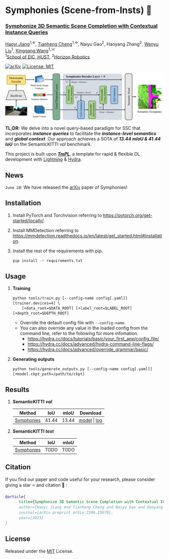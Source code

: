 # Symphonies (Scene-from-Insts) 🎻


### **[Symphonize 3D Semantic Scene Completion with Contextual Instance Queries](https://arxiv.org/abs/2306.15670)**

[Haoyi Jiang](https://github.com/npurson)<sup>1,✢</sup>,
[Tianheng Cheng](https://scholar.google.com/citations?user=PH8rJHYAAAAJ)<sup>1,✢</sup>,
Naiyu Gao<sup>2</sup>,
Haoyang Zhang<sup>2</sup>,
[Wenyu Liu](http://eic.hust.edu.cn/professor/liuwenyu/)<sup>1</sup>,
[Xinggang Wang](https://xwcv.github.io/)<sup>1,✉️</sup>
<br>
<sup>1</sup>[School of EIC, HUST](http://english.eic.hust.edu.cn/),
<sup>2</sup>[Horizon Robotics](https://en.horizonrobotics.com/)

[![arXiv](https://img.shields.io/badge/arXiv-2306.15670-green.svg)](https://arxiv.org/abs/2306.15670)
[![License: MIT](https://img.shields.io/badge/License-MIT-orange.svg)](https://opensource.org/licenses/MIT)



![arch](assets/arch.png)

**TL;DR:** We delve into a novel query-based paradigm for SSC that incorporates ***instance queries*** to facilitate the ***instance-level semantics*** and ***global context***. Our approach achieves a SOTA of ***13.44 mIoU & 41.44 IoU*** on the SemanticKITTI *val* benchmark.

This project is built upon ***[TmPL](https://github.com/npurson/tmpl)***, a template for rapid & flexible DL development with [Lightning](https://lightning.ai/) & [Hydra](https://hydra.cc/).

## News

`June 28`: We have released the [arXiv](https://arxiv.org/abs/2306.15670) paper of Symphonies!


## Installation

1. Install PyTorch and Torchvision referring to https://pytorch.org/get-started/locally/.
2. Install MMDetection referring to https://mmdetection.readthedocs.io/en/latest/get_started.html#installation.
3. Install the rest of the requirements with pip.

    ```bash
    pip install -r requirements.txt
    ```

## Usage

1. **Training**

    ```shell
    python tools/train.py [--config-name config[.yaml]] [trainer.devices=4] \
        [+data_root=$DATA_ROOT] [+label_root=$LABEL_ROOT] [+depth_root=$DEPTH_ROOT]
    ```

    * Override the default config file with `--config-name`.
    * You can also override any value in the loaded config from the command line, refer to the following for more infomation.
        * https://hydra.cc/docs/tutorials/basic/your_first_app/config_file/
        * https://hydra.cc/docs/advanced/hydra-command-line-flags/
        * https://hydra.cc/docs/advanced/override_grammar/basic/

2. **Generating outputs**

    ```shell
    python tools/generate_outputs.py [--config-name config[.yaml]] [+model.ckpt_path=/path/to/ckpt]
    ```

## Results

1. **SemanticKITTI *val***

    |                    Method                    |  IoU  | mIoU  |         Download         |
    | :------------------------------------------: | :---: | :---: | :----------------------: |
    | [Symphonies](symphonies/configs/config.yaml) | 41.44 | 13.44 | [model](<>) \| [log](<>) |

2. **SemanticKITTI *test***

    |                    Method                    |  IoU  | mIoU  |
    | :------------------------------------------: | :---: | :---: |
    | [Symphonies](symphonies/configs/config.yaml) | TODO  | TODO  |

## Citation


If you find our paper and code useful for your research, please consider giving a star :star:   and citation :pencil: :

```BibTeX
@article{
      title={Symphonize 3D Semantic Scene Completion with Contextual Instance Queries}, 
      author={Haoyi Jiang and Tianheng Cheng and Naiyu Gao and Haoyang Zhang and Wenyu Liu and Xinggang Wang},
      journal={arXiv preprint arXiv:2306.15670},
      year={2023}
}
```


## License

Released under the [MIT](LICENSE) License.
